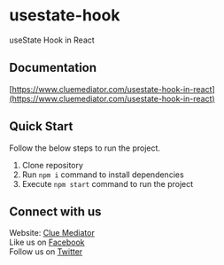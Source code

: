 # usestate-hook
useState Hook in React

## Documentation

[https://www.cluemediator.com/usestate-hook-in-react](https://www.cluemediator.com/usestate-hook-in-react)

## Quick Start

Follow the below steps to run the project.

1. Clone repository
2. Run `npm i` command to install dependencies
3. Execute `npm start` command to run the project

## Connect with us

Website: [Clue Mediator](https://www.cluemediator.com)  
Like us on [Facebook](https://www.facebook.com/thecluemediator)  
Follow us on [Twitter](https://twitter.com/cluemediator)